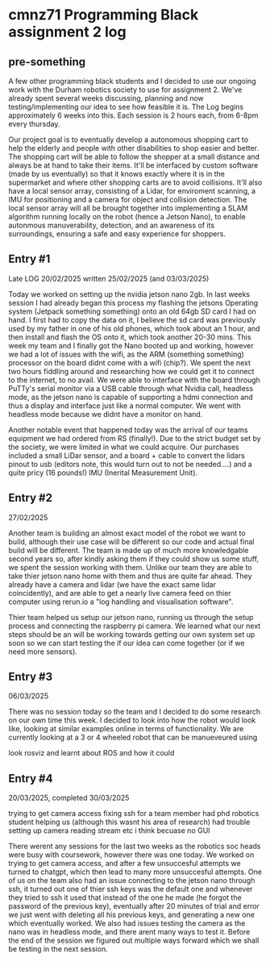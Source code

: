 # cmnz71 Programming Black assignment 2 log

## pre-something

A few other programming black students and I decided to use our ongoing work with the Durham robotics society to use for assignment 2. We've already spent several weeks discussing, planning and now testing/implementing our idea to see how feasible it is. The Log begins approximately 6 weeks into this. Each session is 2 hours each, from 6-8pm every thursday.

Our project goal is to eventually develop a autonomous shopping cart to help the elderly and people with other disabilities to shop easier and better. The shopping cart will be able to follow the shopper at a small distance and always be at hand to take their items. It'll be interfaced by custom software (made by us eventually) so that it knows exactly where it is in the supermarket and where other shopping carts are to avoid collisions. It'll also have a local sensor array, consisting of a Lidar, for enviroment scanning, a IMU for positioning and a camera for object and collision detection. The local sensor array will all be brought together into implementing a SLAM algorithm running locally on the robot (hence a Jetson Nano), to enable autonmous manuverability, detection, and an awareness of its surroundings, ensuring a safe and easy experience for shoppers.

## Entry #1
Late LOG 20/02/2025 written 25/02/2025 (and 03/03/2025)

Today we worked on setting up the nvidia jetson nano 2gb. In last weeks session I had already began this process my flashing the jetsons Operating system (Jetpack something something) onto an old 64gb SD card I had on hand. I first had to copy the data on it, I believe the sd card was previously used by my father in one of his old phones, which took about an 1 hour, and then install and flash the OS onto it, which took another 20-30 mins. This week my team and I finally got the Nano booted up and working, however we had a lot of issues with the wifi, as the ARM (something something) processor on the board didnt come with a wifi (chip?). We spent the next two hours fiddling around and researching how we could get it to connect to the internet, to no avail. We were able to interface with the board through PuTTy's serial monitor via a USB cable through what Nvidia call, headless mode, as the jetson nano is capable of supporting a hdmi connection and thus a display and interface just like a normal computer. We went with headless mode because we didnt have a monitor on hand.

Another notable event that happened today was the arrival of our teams equipment we had ordered from RS (finally!). Due to the strict budget set by the society, we were limited in what we could acquire. Our purchases included a small LiDar sensor, and a board + cable to convert the lidars pinout to usb (editors note, this would turn out to not be needed....) and a quite pricy (16 pounds!) IMU (Inerital Measurement Unit).

## Entry #2
27/02/2025

Another team is building an almost exact model of the robot we want to build, although their use case will be different so our code and actual final build will be different. The team is made up of much more knowledgable second years so, after kindly asking them if they could show us some stuff, we spent the session working with them. Unlike our team they are able to take thier jetson nano home with them and thus are quite far ahead. They already have a camera and lidar (we have the exact same lidar coincidently), and are able to get a nearly live camera feed on thier computer using rerun.io a "log handling and visualisation software".

Thier team helped us setup our jetson nano, running us through the setup process and connecting the raspberry pi camera. We learned what our next steps should be an will be working towards getting our own system set up soon so we can start testing the if our idea can come together (or if we need more sensors).

## Entry #3
06/03/2025

There was no session today so the team and I decided to do some research on our own time this week. I decided to look into how the robot would look like, looking at similar examples online in terms of functionality. We are currently looking at a 3 or 4 wheeled robot that can be manueveured using

look rosviz and learnt about ROS and how it could

## Entry #4
20/03/2025, completed 30/03/2025

trying to get camera access
fixing ssh for a team member
had phd robotics student helping us (although this wasnt his area of research)
had trouble setting up camera reading stream etc i think becuase no GUI

There werent any sessions for the last two weeks as the robotics soc heads were busy with coursework, however there was one today. We worked on trying to get camera access, and after a few unsuccesful attempts we turned to chatgpt, which then lead to many more unsuccesful attempts. One of us on the team also had an issue connecting to the jetson nano through ssh, it turned out one of thier ssh keys was the default one and whenever they tried to ssh it used that instead of the one he made (he forgot the password of the previous key), eventually after 20 minutes of trial and error we just went with deleting all his previous keys, and generating a new one which eventually worked. We also had issues testing the camera as the nano was in headless mode, and there arent many ways to test it. Before the end of the session we figured out multiple ways forward which we shall be testing in the next session.